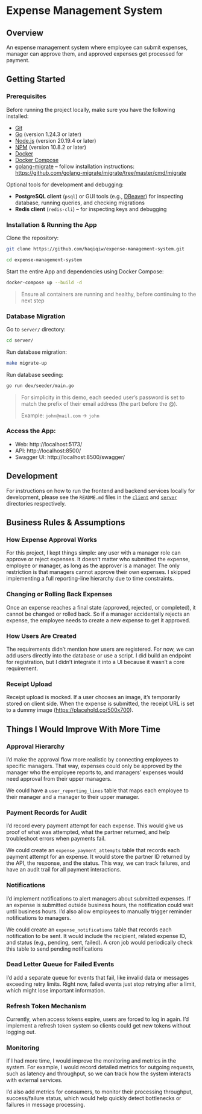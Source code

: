# Expense Management System

## Overview

An expense management system where employee can submit expenses, manager can approve them, and approved expenses get processed for payment.

## Getting Started

### Prerequisites

Before running the project locally, make sure you have the following installed:

- [Git](https://git-scm.com/)
- [Go](https://go.dev/) (version 1.24.3 or later)
- [Node.js](https://nodejs.org/) (version 20.19.4 or later)
- [NPM](https://nodejs.org/) (version 10.8.2 or later)
- [Docker](https://www.docker.com/)
- [Docker Compose](https://docs.docker.com/compose/)
- [golang-migrate](https://github.com/golang-migrate/migrate) – follow installation instructions: https://github.com/golang-migrate/migrate/tree/master/cmd/migrate

Optional tools for development and debugging:

- **PostgreSQL client** (`psql`) or GUI tools (e.g., [DBeaver](https://dbeaver.io/)) for inspecting database, running queries, and checking migrations
- **Redis client** (`redis-cli`) – for inspecting keys and debugging

### Installation & Running the App

Clone the repository:

```bash
git clone https://github.com/haqiqiw/expense-management-system.git

cd expense-management-system
```

Start the entire App and dependencies using Docker Compose:

```bash
docker-compose up --build -d
```

> Ensure all containers are running and healthy, before continuing to the next step

### Database Migration

Go to `server/` directory:

```bash
cd server/
```

Run database migration:

```bash
make migrate-up
```

Run database seeding:

```bash
go run dev/seeder/main.go
```

> For simplicity in this demo, each seeded user’s password is set to match the prefix of their email address (the part before the @).
>
> Example: `john@mail.com` → `john`

### Access the App:

- Web: http://localhost:5173/
- API: http://localhost:8500/
- Swagger UI: http://localhost:8500/swagger/

## Development

For instructions on how to run the frontend and backend services locally for development, please see the `README.md` files in the [`client`](https://github.com/haqiqiw/expense-management-system/blob/main/client/README.md) and [`server`](https://github.com/haqiqiw/expense-management-system/blob/main/server/README.md) directories respectively.

## Business Rules & Assumptions

### How Expense Approval Works

For this project, I kept things simple: any user with a manager role can approve or reject expenses. It doesn’t matter who submitted the expense, employee or manager, as long as the approver is a manager. The only restriction is that managers cannot approve their own expenses. I skipped implementing a full reporting-line hierarchy due to time constraints.

### Changing or Rolling Back Expenses

Once an expense reaches a final state (approved, rejected, or completed), it cannot be changed or rolled back. So if a manager accidentally rejects an expense, the employee needs to create a new expense to get it approved.

### How Users Are Created

The requirements didn’t mention how users are registered. For now, we can add users directly into the database or use a script. I did build an endpoint for registration, but I didn’t integrate it into a UI because it wasn’t a core requirement.

### Receipt Upload

Receipt upload is mocked. If a user chooses an image, it’s temporarily stored on client side. When the expense is submitted, the receipt URL is set to a dummy image (https://placehold.co/500x700).

## Things I Would Improve With More Time

### Approval Hierarchy

I’d make the approval flow more realistic by connecting employees to specific managers. That way, expenses could only be approved by the manager who the employee reports to, and managers’ expenses would need approval from their upper managers.

We could have a `user_reporting_lines` table that maps each employee to their manager and a manager to their upper manager.

### Payment Records for Audit

I’d record every payment attempt for each expense. This would give us proof of what was attempted, what the partner returned, and help troubleshoot errors when payments fail.

We could create an `expense_payment_attempts` table that records each payment attempt for an expense. It would store the partner ID returned by the API, the response, and the status. This way, we can track failures, and have an audit trail for all payment interactions.

### Notifications

I’d implement notifications to alert managers about submitted expenses. If an expense is submitted outside business hours, the notification could wait until business hours. I’d also allow employees to manually trigger reminder notifications to managers.

We could create an `expense_notifications` table that records each notification to be sent. It would include the recipient, related expense ID, and status (e.g., pending, sent, failed). A cron job would periodically check this table to send pending notifications

### Dead Letter Queue for Failed Events

I’d add a separate queue for events that fail, like invalid data or messages exceeding retry limits. Right now, failed events just stop retrying after a limit, which might lose important information.

### Refresh Token Mechanism

Currently, when access tokens expire, users are forced to log in again. I’d implement a refresh token system so clients could get new tokens without logging out.

### Monitoring

If I had more time, I would improve the monitoring and metrics in the system. For example, I would record detailed metrics for outgoing requests, such as latency and throughput, so we can track how the system interacts with external services.

I’d also add metrics for consumers, to monitor their processing throughput, success/failure status, which would help quickly detect bottlenecks or failures in message processing.

